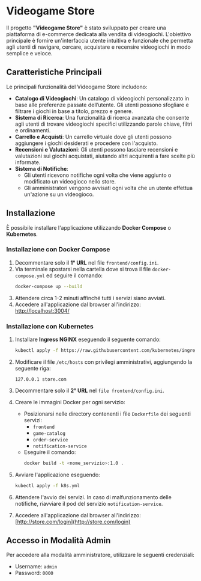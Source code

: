 # Videogame Store

Il progetto **"Videogame Store"** è stato sviluppato per creare una piattaforma di e-commerce dedicata alla vendita di videogiochi. L'obiettivo principale è fornire un'interfaccia utente intuitiva e funzionale che permetta agli utenti di navigare, cercare, acquistare e recensire videogiochi in modo semplice e veloce.

## Caratteristiche Principali

Le principali funzionalità del Videogame Store includono:

- **Catalogo di Videogiochi**: Un catalogo di videogiochi personalizzato in base alle preferenze passate dell’utente. Gli utenti possono sfogliare e filtrare i giochi in base a titolo, prezzo e genere.
- **Sistema di Ricerca**: Una funzionalità di ricerca avanzata che consente agli utenti di trovare videogiochi specifici utilizzando parole chiave, filtri e ordinamenti.
- **Carrello e Acquisti**: Un carrello virtuale dove gli utenti possono aggiungere i giochi 
desiderati e procedere con l'acquisto. 
- **Recensioni e Valutazioni**: Gli utenti possono lasciare recensioni e valutazioni sui giochi acquistati, aiutando altri acquirenti a fare scelte più informate.
- **Sistema di Notifiche**: 
  - Gli utenti ricevono notifiche ogni volta che viene aggiunto o modificato un videogioco nello store.
  - Gli amministratori vengono avvisati ogni volta che un utente effettua un'azione su un videogioco.

## Installazione

È possibile installare l'applicazione utilizzando **Docker Compose** o **Kubernetes**.

### Installazione con Docker Compose

1. Decommentare solo il **1° URL** nel file `frontend/config.ini`.
2. Via terminale spostarsi nella cartella dove si trova il file `docker-compose.yml` ed seguire il comando:
   ```bash
   docker-compose up --build
   ```
3. Attendere circa 1-2 minuti affinché tutti i servizi siano avviati.
4. Accedere all'applicazione dal browser all'indirizzo: [http://localhost:3004/](http://localhost:3004/)

### Installazione con Kubernetes

1. Installare **Ingress NGINX** eseguendo il seguente comando:
   ```bash
   kubectl apply -f https://raw.githubusercontent.com/kubernetes/ingress-nginx/main/deploy/static/provider/cloud/deploy.yaml
    ```
2. Modificare il file `/etc/hosts` con privilegi amministrativi, aggiungendo la seguente riga:
    ```
    127.0.0.1 store.com
   ```
3. Decommentare solo il **2° URL** nel `file frontend/config.ini`.
4. Creare le immagini Docker per ogni servizio:
   - Posizionarsi nelle directory contenenti i file `Dockerfile` dei seguenti servizi:
     - `frontend`
     - `game-catalog`
     - `order-service`
     - `notification-service`
   - Eseguire il comando:
     ```bash
     docker build -t <nome_servizio>:1.0 .
     ```
5. Avviare l'applicazione eseguendo:
    ```bash
    kubectl apply -f k8s.yml
    ```
6. Attendere l'avvio dei servizi. In caso di malfunzionamento delle notifiche, riavviare il pod del servizio `notification-service`.

7. Accedere all'applicazione dal browser all'indirizzo: [http://store.com/login](http://store.com/login)

## Accesso in Modalità Admin
Per accedere alla modalità amministratore, utilizzare le seguenti credenziali:
- Username: `admin`
- Password: `0000`
